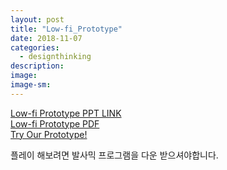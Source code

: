 ```yaml
---
layout: post
title: "Low-fi_Prototype"
date: 2018-11-07
categories:
  - designthinking
description:
image:
image-sm:
---
```

<a href="/6.Low-fi_Prototype.ppt.pptx">Low-fi Prototype PPT LINK </a> <br>
<a href="/6.Low-fi_Prototype.pdf">Low-fi Prototype PDF </a> <br>
<a href="/6.Low-fi_Prototype.bmpr">Try Our Prototype!  </a>
<p> 플레이 해보려면 발사믹 프로그램을 다운 받으셔야합니다. </p>
